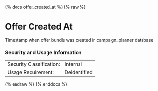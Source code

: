 {% docs offer_created_at %}
{% raw %}

<a name="offer_created_at"></a>
# Offer Created At
Timestamp when offer bundle was created in campaign_planner database

### Security and Usage Information
|     |     |
| --- | --- |
| Security Classification: | Internal |
| Usage Requirement:       | Deidentified |

{% endraw %}
{% enddocs %}